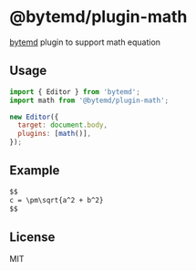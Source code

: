 # @bytemd/plugin-math

[bytemd](https://github.com/bytedance/bytemd) plugin to support math equation

## Usage

```js
import { Editor } from 'bytemd';
import math from '@bytemd/plugin-math';

new Editor({
  target: document.body,
  plugins: [math()],
});
```

## Example

```md
$$
c = \pm\sqrt{a^2 + b^2}
$$
```

## License

MIT
